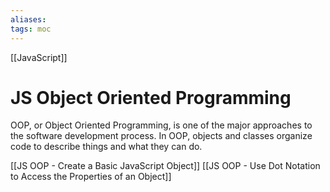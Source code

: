 ```yaml
---
aliases: 
tags: moc
---
```

[[JavaScript]]
# JS Object Oriented Programming
OOP, or Object Oriented Programming, is one of the major approaches to the software development process. In OOP, objects and classes organize code to describe things and what they can do.

[[JS OOP - Create a Basic JavaScript Object]]
[[JS OOP - Use Dot Notation to Access the Properties of an Object]]